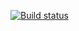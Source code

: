 [![Build status](https://ci.appveyor.com/api/projects/status/u4x8yjv69cob4c8j?svg=true)](https://ci.appveyor.com/project/IrinaKolbasina/apici)

